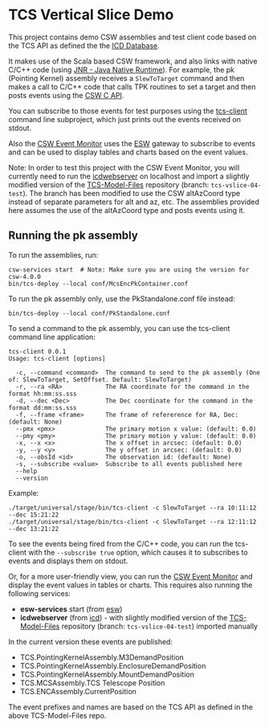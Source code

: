 # TCS Vertical Slice Demo

This project contains demo CSW assemblies and test client code based on the TCS API
as defined the the [ICD Database](https://github.com/tmtsoftware/icd).

It makes use of the Scala based CSW framework, and also links with native C/C++ code
(using [JNR - Java Native Runtime](https://github.com/jnr/jnr-ffi/blob/master/docs/README.md)).
For example, the pk (Pointing Kernel) assembly receives a `SlewToTarget` command and then
makes a call to C/C++ code that calls TPK routines to set a target and
then posts events using the [CSW C API](https://github.com/tmtsoftware/csw-c).

You can subscribe to those events for test purposes using the [tcs-client](tcs-client) command line subproject,
which just prints out the events received on stdout.

Also the [CSW Event Monitor](https://github.com/tmtsoftware/csw-event-monitor) uses
the [ESW](https://github.com/tmtsoftware/esw) gateway
to subscribe to events and can be used to display tables and charts based on the event values.

Note: In order to test this project with the CSW Event Monitor, you will currently need to run
the [icdwebserver](https://github.com/tmtsoftware/icd) on localhost and import a slightly
modified version of the [TCS-Model-Files](https://github.com/tmt-icd/TCS-Model-Files) repository
(branch: `tcs-vslice-04-test`). The branch has been modified to use the CSW altAzCoord type instead
of separate parameters for alt and az, etc.
The assemblies provided here assumes the use of the altAzCoord type and posts events using it.

## Running the pk assembly

To run the assemblies, run:

    csw-services start  # Note: Make sure you are using the version for csw-4.0.0
    bin/tcs-deploy --local conf/McsEncPkContainer.conf

To run the pk assembly only, use the PkStandalone.conf file instead:

    bin/tcs-deploy --local conf/PkStandalone.conf

To send a command to the pk assembly, you can use the tcs-client command line application:

```
tcs-client 0.0.1
Usage: tcs-client [options]

  -c, --command <command>  The command to send to the pk assembly (One of: SlewToTarget, SetOffset. Default: SlewToTarget)
  -r, --ra <RA>            The RA coordinate for the command in the format hh:mm:ss.sss
  -d, --dec <Dec>          The Dec coordinate for the command in the format dd:mm:ss.sss
  -f, --frame <frame>      The frame of refererence for RA, Dec: (default: None)
  --pmx <pmx>              The primary motion x value: (default: 0.0)
  --pmy <pmy>              The primary motion y value: (default: 0.0)
  -x, --x <x>              The x offset in arcsec: (default: 0.0)
  -y, --y <y>              The y offset in arcsec: (default: 0.0)
  -o, --obsId <id>         The observation id: (default: None)
  -s, --subscribe <value>  Subscribe to all events published here
  --help
  --version
```

Example:
```
./target/universal/stage/bin/tcs-client -c SlewToTarget --ra 10:11:12 --dec 15:21:22
./target/universal/stage/bin/tcs-client -c SlewToTarget --ra 12:11:12 --dec 13:21:22
```

To see the events being fired from the C/C++ code, you can run the tcs-client with the `--subscribe true` option,
which causes it to subscribes to events and displays them on stdout.

Or, for a more user-friendly view, you can run the [CSW Event Monitor](https://github.com/tmtsoftware/csw-event-monitor)
and display the event values in tables or charts.
This requires also running the following services:

* __esw-services__ start (from [esw](https://github.com/tmtsoftware/esw))
* __icdwebserver__ (from [icd](https://github.com/tmtsoftware/icd)) - with slightly
  modified version of the [TCS-Model-Files](https://github.com/tmt-icd/TCS-Model-Files) repository
  (branch: `tcs-vslice-04-test`) imported manually

In the current version these events are published:

* TCS.PointingKernelAssembly.M3DemandPosition
* TCS.PointingKernelAssembly.EnclosureDemandPosition
* TCS.PointingKernelAssembly.MountDemandPosition
* TCS.MCSAssembly.TCS Telescope Position
* TCS.ENCAssembly.CurrentPosition

The event prefixes and names are based on the TCS API as defined in the above TCS-Model-Files repo.

